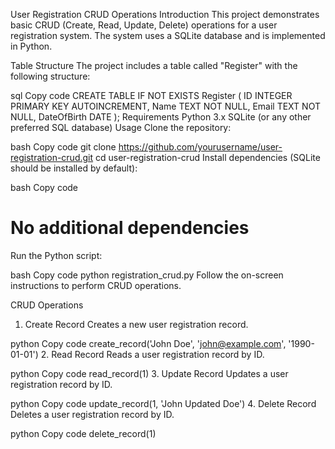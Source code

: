 User Registration CRUD Operations
Introduction
This project demonstrates basic CRUD (Create, Read, Update, Delete) operations for a user registration system. The system uses a SQLite database and is implemented in Python.

Table Structure
The project includes a table called "Register" with the following structure:

sql
Copy code
CREATE TABLE IF NOT EXISTS Register (
    ID INTEGER PRIMARY KEY AUTOINCREMENT,
    Name TEXT NOT NULL,
    Email TEXT NOT NULL,
    DateOfBirth DATE
);
Requirements
Python 3.x
SQLite (or any other preferred SQL database)
Usage
Clone the repository:

bash
Copy code
git clone https://github.com/yourusername/user-registration-crud.git
cd user-registration-crud
Install dependencies (SQLite should be installed by default):

bash
Copy code
# No additional dependencies
Run the Python script:

bash
Copy code
python registration_crud.py
Follow the on-screen instructions to perform CRUD operations.

CRUD Operations
1. Create Record
Creates a new user registration record.

python
Copy code
create_record('John Doe', 'john@example.com', '1990-01-01')
2. Read Record
Reads a user registration record by ID.

python
Copy code
read_record(1)
3. Update Record
Updates a user registration record by ID.

python
Copy code
update_record(1, 'John Updated Doe')
4. Delete Record
Deletes a user registration record by ID.

python
Copy code
delete_record(1)

